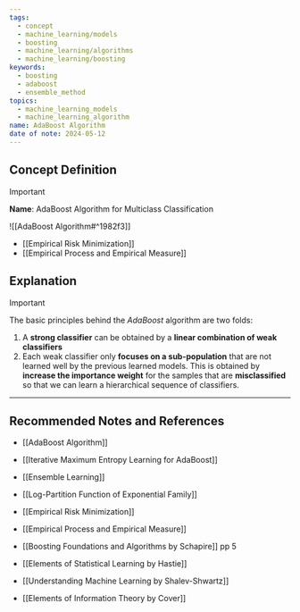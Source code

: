```yaml
---
tags:
  - concept
  - machine_learning/models
  - boosting
  - machine_learning/algorithms
  - machine_learning/boosting
keywords:
  - boosting
  - adaboost
  - ensemble_method
topics:
  - machine_learning_models
  - machine_learning_algorithm
name: AdaBoost Algorithm
date of note: 2024-05-12
---
```


## Concept Definition

>[!important]
>**Name**: AdaBoost Algorithm for Multiclass Classification

![[AdaBoost Algorithm#^1982f3]]






- [[Empirical Risk Minimization]]
- [[Empirical Process and Empirical Measure]]


## Explanation

>[!important]
>The basic principles behind the *AdaBoost* algorithm are two folds:
>1. A **strong classifier** can be obtained by a **linear combination of weak classifiers**
>2. Each weak classifier only **focuses on a sub-population** that are not learned well by the previous learned models. This is obtained by **increase the importance weight** for the samples that are **misclassified** so that we can learn a hierarchical sequence of classifiers.



-----------
##  Recommended Notes and References


- [[AdaBoost Algorithm]]
- [[Iterative Maximum Entropy Learning for AdaBoost]]
- [[Ensemble Learning]]

- [[Log-Partition Function of Exponential Family]]



- [[Empirical Risk Minimization]]
- [[Empirical Process and Empirical Measure]]



- [[Boosting Foundations and Algorithms by Schapire]]  pp 5
- [[Elements of Statistical Learning by Hastie]]
- [[Understanding Machine Learning by Shalev-Shwartz]]
- [[Elements of Information Theory by Cover]]